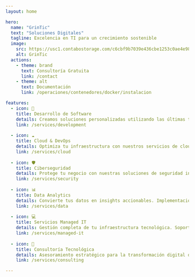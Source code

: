 ```yaml
---
layout: home

hero:
  name: "GrinTic"
  text: "Soluciones Digitales"
  tagline: Excelencia en TI para un crecimiento sostenible
  image:
    src: https://usc1.contabostorage.com/c6cbf9b7039e436cbe1253c0ae4e98e4:granapple/Pagina web/Logos/yo.png
    alt: GrinTic
  actions:
    - theme: brand
      text: Consultoría Gratuita
      link: /contact
    - theme: alt
      text: Documentación
      link: /operaciones/contenedores/docker/instalacion

features:
  - icon: 🚀
    title: Desarrollo de Software
    details: Creamos soluciones personalizadas utilizando las últimas tecnologías. Especializados en aplicaciones web, móviles y sistemas empresariales.
    link: /services/development
    
  - icon: ☁️
    title: Cloud & DevOps
    details: Optimiza tu infraestructura con nuestros servicios de cloud computing en AWS, Azure y Google Cloud. Implementación de CI/CD y automatización.
    link: /services/cloud
    
  - icon: 🛡️
    title: Ciberseguridad
    details: Protege tu negocio con nuestras soluciones de seguridad integral. Auditorías, pentesting y consultoría en cumplimiento normativo.
    link: /services/security
    
  - icon: 📊
    title: Data Analytics
    details: Convierte tus datos en insights accionables. Implementación de soluciones de Big Data, BI y Machine Learning.
    link: /services/data
    
  - icon: 💻
    title: Servicios Managed IT
    details: Gestión completa de tu infraestructura tecnológica. Soporte 24/7, mantenimiento y monitorización proactiva.
    link: /services/managed-it
    
  - icon: 🎯
    title: Consultoría Tecnológica
    details: Asesoramiento estratégico para la transformación digital de tu empresa. Optimización de procesos y arquitectura de sistemas.
    link: /services/consulting

---
```


<br>
<LogoCarousel />

<TestimonialSlider />

<TechStack />

<WhyChooseUs />

<ContactUs />

<Footer />